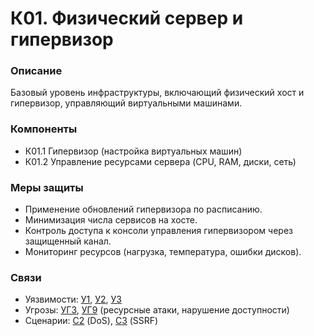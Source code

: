 # К01. Физический сервер и гипервизор

### Описание

Базовый уровень инфраструктуры, включающий физический хост и гипервизор, управляющий виртуальными машинами.

### Компоненты

* К01.1 Гипервизор (настройка виртуальных машин)
* К01.2 Управление ресурсами сервера (CPU, RAM, диски, сеть)

### Меры защиты

* Применение обновлений гипервизора по расписанию.
* Минимизация числа сервисов на хосте.
* Контроль доступа к консоли управления гипервизором через защищенный канал.
* Мониторинг ресурсов (нагрузка, температура, ошибки дисков).

### Связи&#x20;

* Уязвимости: [У1](../../uyazvimosti/perechen-uyazvimostei-sistemy/u1.-otsutstvie-izolyacii-virtualnykh-setei-vlan.md), [У2](../../uyazvimosti/perechen-uyazvimostei-sistemy/u2.-dostup-k-konsoli-gipervizora-cherez-http-bez-2fa.md), [У3](../../uyazvimosti/perechen-uyazvimostei-sistemy/u3.-otsutstvie-monitoringa-temperatury-servera.md)
* Угрозы: [УГ3](../../ugrozy/perechen-ugroz-sistemy/ug3.-izbytochnoe-potreblenie-resursov.md), [УГ9](../../ugrozy/perechen-ugroz-sistemy/ug9.-narushenie-dostupnosti.md) (ресурсные атаки, нарушение доступности)
* Сценарии: [С2](../../scenarii-atak/perechen-scenariev-atak/s2.-dos-ataka-na-poisk-otelei.md) (DoS), [С3](../../scenarii-atak/perechen-scenariev-atak/s3.-ssrf-dlya-skanirovaniya-vnutrennei-seti.md) (SSRF)
